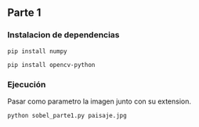 ## Parte 1
### Instalacion de dependencias 

```
pip install numpy

pip install opencv-python

```

### Ejecución 
Pasar como parametro la imagen junto con su extension. 

```
python sobel_parte1.py paisaje.jpg

```